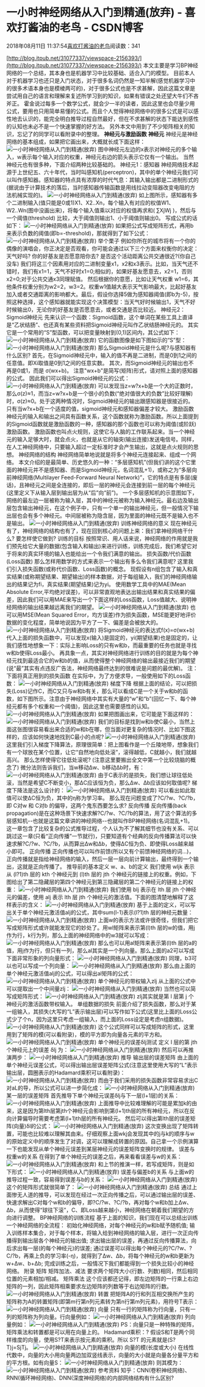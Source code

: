 
# 一小时神经网络从入门到精通(放弃) - 喜欢打酱油的老鸟 - CSDN博客


2018年08月11日 11:37:54[喜欢打酱油的老鸟](https://me.csdn.net/weixin_42137700)阅读数：341


[http://blog.itpub.net/31077337/viewspace-2156393/](http://blog.itpub.net/31077337/viewspace-2156393/)
本文主要是学习BP神经网络的一个总结，其本身也是机器学习中比较基础、适合入门的模型。
目前本人对于机器学习也还只是入门状态，对于很多名词仍然是一知半解(感觉机器学习中的很多术语本身也是模棱两可的)，对于很多公式也是不求甚解，因此这篇文章是尝试用自己的语言和理解来复述所学习到的知识，如果有错误之处还望大牛们不吝斧正。
霍金说过每多一个数学公式，就会少一半的读者，因此这里也会尽量少用公式，要用也只用简单易懂的公式。而且个人觉得神经网络中的很多公式是可以感性地去认识的，能完全明白推导过程自然最好，但在不求甚解的状态下能达到感性的认知也未必不是一个快速掌握的好方法。
另外本文中用到了不少矩阵相关的知识，忘记了的同学可以看附录中的整理。
**神经元与激励函数**
**神经元**
神经元是神经网络的基本组成，如果把它画出来，大概就长成下面这样：
![一小时神经网络从入门到精通(放弃)](http://image20.it168.com/201806_0x0/3209/4cd18cdff7592385.png)
图中神经元左边的x表示对神经元的多个输入，w表示每个输入对应的权重，神经元右边的箭头表示它仅有一个输出。
当然神经元也有很多种，下面介绍两种比较基础的。
神经元1：感知器
神经网络技术起源于上世纪五、六十年代，当时叫感知机(perceptron)，其中的单个神经元我们可以叫作感知器。感知器的特点具有浓厚的时代气息：其输入输出都是二进制形式的(据说由于计算技术的落后，当时感知器传输函数是用线拉动变阻器改变电阻的方法机械实现的)。
![一小时神经网络从入门到精通(放弃)](http://image20.it168.com/201806_0x0/3209/595485d7dc1b5de5.png)
如上图所示，感知器有多个二进制输入(值只能是0或1)X1、X2..Xn，每个输入有对应的权值W1、W2..Wn(图中没画出来)，将每个输入值乘以对应的权值再求和( ∑XjWj )，然后与一个阈值(threshold) 比较，大于阈值则输出1、小于阈值则输出0。 写成公式的话如下：
![一小时神经网络从入门到精通(放弃)](http://image20.it168.com/201806_670x502/3209/3c5ef633016a676b.png)
如果把公式写成矩阵形式，再用b来表示负数的阈值(即b=-threshold)，那就得到了如下公式：
![一小时神经网络从入门到精通(放弃)](http://image20.it168.com/201806_0x0/3209/cc0285e866d8f84c.png)
举个栗子
例如你所在的城市将有一个你的偶像的演唱会，你正决定是否观看，你可能会通过以下三个方面来权衡你的决定：
天气好吗?
你的好基友是否愿意陪你去?
是否这个活动距离公共交通很近?(你自己没车)
我们将这三个因素用对应的二进制变量x1，x2和x3表示。比如，当天气还不错时，我们有x1=1，天气不好时x1=0;相似的，如果好基友愿意去，x2=1，否则x2=0;对于公共交通x3同理赋值。
然后根据你的意愿，比如让天气权重 w1=6，其他条件权重分别为w2=2，w3=2。权重w1值越大表示天气影响最大，比起好基友加入或者交通距离的影响都大。最后，假设你选择5做为感知器阈值(即b为-5)，按照这种选择，这个感知器就能实现这个决策模型：当天气好时候输出1，天气不好时候输出0，无论你的好基友是否愿意去，或者交通是否比较近。
神经元2：Sigmoid神经元
先来认识一个函数：Sigmoid函数，这个单词在某些工具上直译是“乙状结肠”、也还真有某些资料把Sigmoid神经元叫作乙状结肠神经元的。 其实它是一个常用的“S”型函数，可以把变量映射到(0,1)区间内，其公式如下：
![一小时神经网络从入门到精通(放弃)](http://image20.it168.com/201806_0x0/3209/264a5190630f23b2.png)
它的函数图像是如下图如示的“S”型：
![一小时神经网络从入门到精通(放弃)](http://image20.it168.com/201806_670x502/3209/6ba4a732452f5d12.png)
那么Sigmoid神经元是什么呢?与感知器有什么区别?
首先，在Sigmoid神经元中，输入的值不再是二进制，而是0到1之间的任意值。即Xi取值是0到1之间的任意实数。
其次，而Sigmoid神经元的输出也不再是0或1，而是 σ(wx+b)。 注意"wx+b"是简写(矩阵)形式，请对照上面的感知器的公式。
因此我们可以得出Sigmoid神经元的公式：
![一小时神经网络从入门到精通(放弃)](http://image20.it168.com/201806_0x0/3209/f162851ddceab899.png)
可以发现当z=w?x+b是一个大的正数时，那么σ(z)≈1，而当z=w?x+b是一个很小的负数(“绝对值很大的负数”比较好理解)时，σ(z)≈0。处于这两种情况时，Sigmoid神经元的输出跟感知器是很接近的。只有当w?x+b在一个适度的值，sigmoid神经元和感知器偏差才较大。
激励函数
神经元的输入和输出之间具有函数关系，这个函数就称为激励函数。所以上面提到的Sigmoid函数就是激励函数的一种，感知器的那个函数也可以称为阈值(或阶跃)激励函数。
激励函数也叫点火规则，这使它与人脑的工作联系起来。当一个神经元的输入足够大时，就会点火，也就是从它的轴突(输出连接)发送电信号。同样，在人工神经网络中，只要输入超过一定标准时才会产生输出，这就是点火规则的思想。
神经网络的结构
神经网络简单地说就是将多个神经元连接起来、组成一个网络。 本文介绍的是最简单、历史悠久的一种：“多层感知机”(但我们讲的这个它里面的神经元并不是感知器、而是Sigmoid神经元，名词混乱+1)，或称之为“多层向前神经网络(Multilayer Feed-Forward Neural Network)”，它的特点是有多层(废话)，且神经元之间是全连接的，即后一层的神经元会连接到前一层的每个神经元(这里定义下从输入层到输出层为从“后”向“前”)。
一个多层感知机的示意图如下，网络的最左边一层被称为输入层，其中的神经元被称为输入神经元。最右边及输出层包含输出神经元，在这个例子中，只有一个单一的输出神经元，但一般情况下输出层也会有多个神经元。中间层被称为隐含层，因为里面的神经元既不是输入也不是输出。
![一小时神经网络从入门到精通(放弃)](http://image20.it168.com/201806_0x0/3209/295ba4799f93a6df.png)
训练神经网络的意义
现在神经元有了，神经网络的结构也有了，现在回到核心的问题上来：我们拿神经网络干什么? 要怎样使它做到?
训练的目标
按照常识、用人话来说，神经网络的作用就是我们预先给它大量的数据(包含输入和输出)来进行训练，训练完成后，我们希望它对于将来的真实环境的输入也能给出一个令我们满意的输出。
损失函数/代价函数(Loss函数)
那么怎样用数学的方式来表示一个输出有多么令我们满意呢? 这里我们引入损失函数(或称代价函数、Loss函数)的概念。
现假设有n组包含了输入和真实结果(或称期望结果、期望输出)的样本数据，对于每组输入，我们的神经网络输出的结果记为fi，真实结果(期望结果)记为yi。
使用数学工具中的MAE(Mean Absolute Error,平均绝对误差)，可以非常直观地表达出输出结果和真实结果的偏差，因此我们可以用MAE来写出一个下面这样的Loss函数，Loss值越大、说明神经网络的输出结果越远离我们的期望。
![一小时神经网络从入门到精通(放弃)](http://image20.it168.com/201806_0x0/3209/f162851ddceab899.png)
也可以用MSE(Mean Squared Error，均方误差)作为损失函数，MSE能更好地评价数据的变化程度，简单地说因为平方了一下、偏差是会被放大的。
![一小时神经网络从入门到精通(放弃)](http://image20.it168.com/201806_0x0/3209/e8c3653464a7ff32.png)
将Sigmoid神经元的表达式f(x)=σ(wx+b)代入上面的损失函数中，可以发现x(输入)是固定的，yi(期望结果)也是固定的，让我们感性地想象一下：实际上影响Loss的只有w和b，而最重要的任务也就是寻找w和b使得Loss最小。
再具象一点，其实对神经网络进行训练的目的就是为每个神经元找到最适合它的w和b的值，从而使得整个神经网络的输出最接近我们的期望(说“最”其实有点违反广告法，神经网络最终达到的很难说是问题的最优解)。
注：下面将真正用到的损失函数
在实际中，为了方便求导，一般使用如下的Loss函数：
![一小时神经网络从入门到精通(放弃)](http://image20.it168.com/201806_0x0/3209/b7588b2fc546ee01.png)
梯度下降
根据上面的结论，可以把损失(Loss)记作C，而C又只与w和b有关，那么可以看成C是一个关于w和b的函数，如下图所示。注意由于神经网络中其实有大量的“w”和“b”(回忆一下、每个神经元都有多个权重和一个阈值)，因此这里也需要感性的认知。
![一小时神经网络从入门到精通(放弃)](http://image20.it168.com/201806_0x0/3209/7a970d8e8b4aa3fc.png)
如果把图画出来，它可能是下面这样的：
![一小时神经网络从入门到精通(放弃)](http://image20.it168.com/201806_670x502/3209/9e850970a23ff941.png)
我们的目标是找到w和b使C最小，当然上面这张图很容易看出来合适的w和b在哪，但当面对更复杂的情况时、比如下图这样的，应该如何快速地找到C最小的点呢?
![一小时神经网络从入门到精通(放弃)](http://image20.it168.com/201806_670x502/3209/c57ddbc6b2933a.png)
这里我们引入梯度下降算法，原理很简单：把上图看作是一个丘陵地带，想象我们有一个球放在某个位置，让它“自然地向低处滚”，滚得越低，C就越小，我们就越高兴。
那么怎样使得它往低处滚呢? (注意这里要搬出全文中第一个比较烧脑的概念了) 微分法则告诉我们，当w移动Δw、b移动Δb时，有：
![一小时神经网络从入门到精通(放弃)](http://image20.it168.com/201806_0x0/3209/3d511b4dceae083.png)
由于C表示的是损失，我们想让球往低处滚，当然是希望C不断变小，那ΔC应该恒为负，那么Δw、Δb应该如何取值呢? 梯度下降法是这么设计的：
![一小时神经网络从入门到精通(放弃)](http://image20.it168.com/201806_0x0/3209/68740f05806bbc78.png)
可以看出如此取值可以使ΔC恒为负，其中的η称为学习率。
那么现在问题变成了?C/?w、?C/?b，即 C对w 和 C对b 的偏导，这两个鬼东西要怎么求?
反向传播
反向传播(back propagation)是在这种场景下快速求解?C/?w、?C/?b的算法，用了这个算法的多层感知机--也就是这篇文章讲的神经网络--也就叫作BP神经网络(名词混乱+1)。
这一章包含了比较复杂的公式推导过程，个人认为不了解其细节也没有关系、可以跳过这一章(只看“正向传播”一节就行)，只要知道有个经典的反向传播算法可以快速求解?C/?w、?C/?b，从而算出Δw和Δb，使得ΔC恒为负、即使得Loss越来越小即可。
正向传播
正向传播也可以叫作前馈(所以又有个前馈神经网络的词...)，正向传播就是指给神经网络的输入，然后一层一层向前计算输出，最终得到一个输出，这就是正向传播了。
推导前的基本定义
w、a、b的定义
我们使用 wljk 表示从 (l?1)th 层的 kth 个神经元到 (l)th 层的 jth 个神经元的链接上的权重。例如，下图给出了第二隐藏层的第四个神经元到第三隐藏层的第二个神经元的链接上的权重：
![一小时神经网络从入门到精通(放弃)](http://image20.it168.com/201806_0x0/3209/f16f31234dbd6dde.png)
我们使用 blj 表示在 lth 层 jth 个神经元的偏差，使用 alj 表示 lth 层 jth 个神经元的激活值。下面的图清楚地解释了这样表示的含义：
![一小时神经网络从入门到精通(放弃)](http://image20.it168.com/201806_0x0/3209/922afcb4d6357d3f.png)
基于上面的定义，可以写出关于单个神经元激活值alj的公式，其中sum(l-1)表示(l?1)th 层的神经元数量：
![一小时神经网络从入门到精通(放弃)](http://image20.it168.com/201806_0x0/3209/21ef4d28af31f642.png)
上面w的表示方法或许很奇怪，但我们把它写成矩阵形式或许就能发现它的妙处了。用wl矩阵来表示第(l)th 层的w的值，用j作为行，k行为列，那么上面的神经网络中的w3就可以写成：
![一小时神经网络从入门到精通(放弃)](http://image20.it168.com/201806_0x0/3209/1df94ae378d1bb50.png)
那么也可以用al矩阵来表示第(l)th 层的a的值，用j作为行，但只有一列，那么al其实是一个列向量。那么上面的a2可以写成下面非常形象的列向量形式：
![一小时神经网络从入门到精通(放弃)](http://image20.it168.com/201806_0x0/3209/907cfe6782453e2.png)
同理，b3可以也可以写成一个列向量：
![一小时神经网络从入门到精通(放弃)](http://image20.it168.com/201806_0x0/3209/258a50c9ae026820.png)
那么由上面的单个神经元激活值alj的公式，可以得出al矩阵的公式：
![一小时神经网络从入门到精通(放弃)](http://image20.it168.com/201806_0x0/3209/87c09056d407cb14.png)
单个神经元的带权输入zlj
从上面的公式中可以提取出一个中间量zlj：
![一小时神经网络从入门到精通(放弃)](http://image20.it168.com/201806_670x502/3209/a9f3e5ed9b3a1f30.png)
当然也可以简写成矩阵形式：
![一小时神经网络从入门到精通(放弃)](http://image20.it168.com/201806_0x0/3209/78c8f4e7e5e21c72.png)
zlj其实就是第 l 层第 j 个神经元的激活函数带权输入。
单组数据的损失
前面介绍了损失函数，那么对于某一组输入，其损失(大写的“L”表示输出层)可以写作如下公式(这里比上面的Loss公式少了个n，因为这里只考虑一组输入，而上面的Loss设定是考虑n组数据)。
![一小时神经网络从入门到精通(放弃)](http://image20.it168.com/201806_0x0/3209/e5dcf90384ec9d29.png)
这个公式同样可以写成矩阵的形式，这里用到了矩阵的模(可以看附录)，模的平方即为向量各元素的平方和。
![一小时神经网络从入门到精通(放弃)](http://image20.it168.com/201806_0x0/3209/2bd8f013f8312ea2.png)
单个神经元的误差δlj测试
定义 l 层的第 jth 个神经元上的误差 δlj 为：
![一小时神经网络从入门到精通(放弃)](http://image20.it168.com/201806_0x0/3209/8fffe941805ae5d2.png)
然后可以再推演两步：
![一小时神经网络从入门到精通(放弃)](http://image20.it168.com/201806_0x0/3209/d9689eeb351a8715.png)
推导
输出层的误差矩阵
由上面的单个神经元误差公式，可以得出输出层误差矩阵公式(注意这里使用大写的“L”表示输出层，圆圈表示的Hadamard乘积可以看附录)：
![一小时神经网络从入门到精通(放弃)](http://image20.it168.com/201806_0x0/3209/8b5344143965b7a7.png)
而由于我们采用的损失函数非常容易求出C对aL的导，所以公式可以进一步简化成：
![一小时神经网络从入门到精通(放弃)](http://image20.it168.com/201806_0x0/3209/101006c013d874f2.png)
某一层的误差矩阵
首先推导下单个神经元误差δlj与下一层(l+1层)的关系：
![一小时神经网络从入门到精通(放弃)](http://image20.it168.com/201806_670x502/3209/5cd777aa3e389e95.png)
上面推导中比较难理解的可能是累加k的由来，这是因为第lth层第jth个神经元会影响到第(l+1)th层的所有神经元，所以在反向计算偏导时需要考虑第(l+1)th层的所有神经元。
然后可以得出第lth层的误差矩阵(向量)δl的公式：
![一小时神经网络从入门到精通(放弃)](http://image20.it168.com/201806_0x0/3209/94920f73f683b908.png)
这次变换出现了矩阵转置，可能也比较难以理解其由来。仔细观察上面wkj会发现其中的j与k的顺序与w的原始定义中的顺序发生了对调，这可以理解成转置的原因。自己拿一个示例演算一下也能发现从单个神经元误差到某层神经元的误差矩阵变换时的规律。
误差与权重w的关系
在得到了单个神经元的误差之后，再来看看误差与w的关系：
![一小时神经网络从入门到精通(放弃)](http://image20.it168.com/201806_670x502/3209/9f53682bf768cc87.png)
和上节的推演一样，若写成矩阵，则是如下形式：
![一小时神经网络从入门到精通(放弃)](http://image20.it168.com/201806_0x0/3209/b1882a332f771eaf.png)
误差与偏差b的关系
与上面w的推导过程一致，容易得到误差与b的关系：
![一小时神经网络从入门到精通(放弃)](http://image20.it168.com/201806_0x0/3209/20f5340dc02ad2ff.png)
这个的矩阵形式就很简单了：
![一小时神经网络从入门到精通(放弃)](http://image20.it168.com/201806_0x0/3209/d638e5bc3629f388.png)
总结
通过上面惨无人道的推导，可以发现在经过一次正向传播之后，可以通过输出层的误差、快速求解出C对每个w和b的偏导，即?C/?w、?C/?b，再对每个w和b加上Δw、Δb，从而使得“球往下滚”，C、即Loss越来越小，神经网络在朝着我们期望的方向进行调整。
BP神经网络的训练流程
基于上面的知识，我们现在可以总结出训练一个神经网络的全流程：
初始化神经网络，对每个神经元的w和b赋予随机值;
输入训练样本集合，对于每个样本，将输入给到神经网络的输入层，进行一次正向传播得到输出层各个神经元的输出值;
求出输出层的误差，再通过反向传播算法，向后求出每一层(的每个神经元)的误差;
通过误差可以得出每个神经元的?C/?w、?C/?b，再乘上负的学习率(-η)，就得到了Δw、Δb，将每个神经元的w和b更新为 w+Δw、b+Δb;
完成训练之后，一般情况下我们都能得到一个损失比较小的神经网络。
附录
矩阵
矩阵加法、减法
要求两个矩阵大小(行数、列数)相同，然后相同位置的元素相加/相减。
矩阵乘法
这个应该都还记得，即左边矩阵的一行乘上右边矩阵的一列，因此矩阵相乘要求左边矩阵的列数等于右边矩阵的行数。
![一小时神经网络从入门到精通(放弃)](http://image20.it168.com/201806_670x502/3209/2d6fe6ff48559e37.png)
转置
把矩阵A的行和列互相交换所产生的矩阵称为A的转置矩阵(即第m行第n列元素转为第n行第m列元素)，用符号T表示：
![一小时神经网络从入门到精通(放弃)](http://image20.it168.com/201806_0x0/3209/41cfca9f060e6279.png)
向量
只有一行的矩阵称为行向量，只有一列的矩阵称为列向量。行向量例如：
![一小时神经网络从入门到精通(放弃)](http://image20.it168.com/201806_0x0/3209/3db132a637edb9b7.png)
列向量例如：
![一小时神经网络从入门到精通(放弃)](http://image20.it168.com/201806_0x0/3209/6e78c05b773f5bb7.png)
PS：向量只是一种特殊的矩阵，矩阵乘法和转置都是可以用在向量上的。
Hadamard乘积：?
假设S和T是两个同样维度的向量，使用S?T来表示按元素的乘积。所以 S?T 的元素就是(S?T)j=SjTj。
![一小时神经网络从入门到精通(放弃)](http://image20.it168.com/201806_0x0/3209/3a37509c09225fa.png)
向量的模(长度或大小)
在线性代数中，向量的大小用向量两边加双竖线表示，向量的大小就是向量各分量平方和的平方根。如有向量S：
![一小时神经网络从入门到精通(放弃)](http://image20.it168.com/201806_0x0/3209/e7eaa2e521933f29.png)
则其模为：
![一小时神经网络从入门到精通(放弃)](http://image20.it168.com/201806_0x0/3209/c5c6189ee629e18f.png)
参考资料
知乎：CNN(卷积神经网络)、RNN(循环神经网络)、DNN(深度神经网络)的内部网络结构有什么区别?

